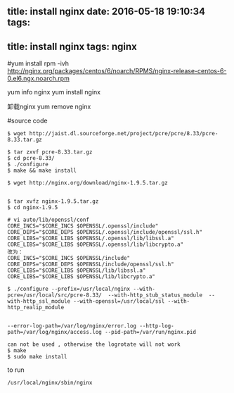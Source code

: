 title: install nginx
date: 2016-05-18 19:10:34
tags:
---
title: install nginx
tags: nginx
---

#yum install
rpm -ivh http://nginx.org/packages/centos/6/noarch/RPMS/nginx-release-centos-6-0.el6.ngx.noarch.rpm 

yum info nginx 
yum install nginx 

卸载nginx
yum remove nginx


#source  code

```shell
$ wget http://jaist.dl.sourceforge.net/project/pcre/pcre/8.33/pcre-8.33.tar.gz

$ tar zxvf pcre-8.33.tar.gz  
$ cd pcre-8.33/  
$ ./configure  
$ make && make install  

$ wget http://nginx.org/download/nginx-1.9.5.tar.gz


$ tar xvfz nginx-1.9.5.tar.gz
$ cd nginx-1.9.5

```
```shell
# vi auto/lib/openssl/conf
CORE_INCS="$CORE_INCS $OPENSSL/.openssl/include" 
CORE_DEPS="$CORE_DEPS $OPENSSL/.openssl/include/openssl/ssl.h" 
CORE_LIBS="$CORE_LIBS $OPENSSL/.openssl/lib/libssl.a" 
CORE_LIBS="$CORE_LIBS $OPENSSL/.openssl/lib/libcrypto.a"
改为：
CORE_INCS="$CORE_INCS $OPENSSL/include"
CORE_DEPS="$CORE_DEPS $OPENSSL/include/openssl/ssl.h"
CORE_LIBS="$CORE_LIBS $OPENSSL/lib/libssl.a"
CORE_LIBS="$CORE_LIBS $OPENSSL/lib/libcrypto.a"
```

```shell
$ ./configure --prefix=/usr/local/nginx --with-pcre=/usr/local/src/pcre-8.33/  --with-http_stub_status_module  --with-http_ssl_module --with-openssl=/usr/local/ssl --with-http_realip_module 


--error-log-path=/var/log/nginx/error.log --http-log-path=/var/log/nginx/access.log --pid-path=/var/run/nginx.pid 

can not be used , otherwise the logrotate will not work
$ make
$ sudo make install

```

to run

```bash
/usr/local/nginx/sbin/nginx

```
